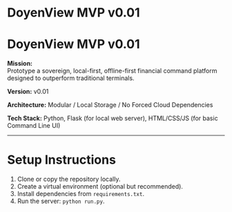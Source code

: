 # DoyenView MVP v0.01 

# DoyenView MVP v0.01

**Mission:**  
Prototype a sovereign, local-first, offline-first financial command platform designed to outperform traditional terminals.

**Version:** v0.01

**Architecture:** Modular / Local Storage / No Forced Cloud Dependencies

**Tech Stack:** Python, Flask (for local web server), HTML/CSS/JS (for basic Command Line UI)

---

# Setup Instructions
1. Clone or copy the repository locally.
2. Create a virtual environment (optional but recommended).
3. Install dependencies from `requirements.txt`.
4. Run the server: `python run.py`.
